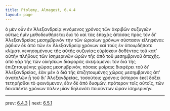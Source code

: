 ```yaml
---
title: Ptolemy, Almagest, 6.4.4
layout: page
---
```


ὁ μὲν οὖν ἐν Ἀλεξανδρείᾳ γινόμενος χρόνος τῶν ἀκριβῶν συζυγιῶν οὕτως ἡμῖν μεθοδευθήσεται διὰ τὸ καὶ τὰς ἐποχὰς ἁπάσας πρὸς τὸν δι' Ἀλεξανδρείας μεσημβρινὸν τὴν τῶν ὡριαίων χρόνων σύστασιν εἰληφέναι: ῥᾴδιον δὲ ἀπὸ τῶν ἐν Ἀλεξανδρείᾳ χρόνων καὶ τοὺς ἐν ὁποιῳδήποτε κλίματι γενησομένους τῆς αὐτῆς συζυγίας εὑρίσκειν δοθέντος τοῦ κατ' αὐτὴν πλήθους τῶν ἰσημερινῶν ὡρῶν τῆς ἀπὸ τοῦ μεσημβρινοῦ ἀποχῆς. ἀπὸ γὰρ τῆς τῶν οἰκήσεων διαφορᾶς σκεψάμενοι τὸν διὰ τῆς ἐπιζητουμένης χώρας μεσημβρινόν, πόσαις μοίραις διαφέρει τοῦ δι' Ἀλεξανδρείας, ἐὰν μὲν ὁ διὰ τῆς ἐπιζητουμένης χώρας μεσημβρινὸς ἀπ' ἀνατολῶν ᾖ τοῦ δι' Ἀλεξανδρείας, τοσούτοις χρόνοις ὕστερον ἐκεῖ δόξει τετηρῆσθαι τὸ φαινόμενον, ἐὰν δὲ ἀπὸ δυσμῶν, πρότερον τοῖς αὐτοῖς, τῶν δεκαπέντε χρόνων πάλιν μίαν δηλονότι ποιούντων ὥραν ἰσημερινήν. 

---

prev: [6.4.3](../6.4.3/) | next: [6.5.1](../6.5.1/)

